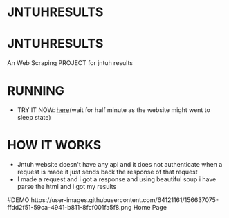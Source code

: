 # JNTUHRESULTS

# JNTUHRESULTS

An Web Scraping PROJECT for jntuh results



# RUNNING

<ul>
 <li>TRY IT NOW: <a href="https://jntuhresults.herokuapp.com/">here</a>(wait for half minute as the website  might went to sleep state)</li>
</ul>

# HOW IT WORKS

<ul>
<li>Jntuh website doesn't have any api and it does not authenticate when a request is made it just sends back the response of that request</li>
<li>I made a request and i got a response and using beautiful soup i have parse the html and i got my results</li>
 </ul>
#DEMO
https://user-images.githubusercontent.com/64121161/156637075-ffdd2f51-59ca-4941-b811-8fcf001fa5f8.png
Home Page 
